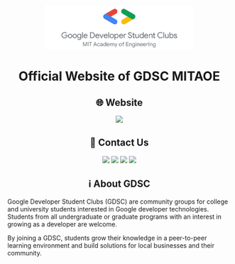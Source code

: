 <p align="center">
<img src="images/logo-bg.png" height="100" />
</p>

<h1 align="center">Official Website of GDSC MITAOE</h1>

<h2 align="center">🌐 Website</h2>
<p align="center">
<a href="https://gdscmitaoe.github.io" target="_blank"><img height="28" src = "https://img.shields.io/badge/-https://gdscmitaoe.github.io-4285F4?style=for-the-badge"></a>
</p>
<h2 align="center">👥 Contact Us</h2>
<p align="center">
<a href="https://instagram.com/gdscmitaoe" target="_blank"><img height="28" src = "https://img.shields.io/badge/-Instagram-e95950?style=for-the-badge&logo=Instagram&logoColor=white"></a>
<a href="mailto:dsc@mitaoe.ac.in" target="_blank"><img height="28" src = "https://img.shields.io/badge/gmail-EA4335?&style=for-the-badge&logo=gmail&logoColor=white"></a>
  <a href="https://www.linkedin.com/company/gdscmitaoe" target="_blank"> <img height="28" src = "https://img.shields.io/badge/-LinkedIn-0e76a8?style=for-the-badge&logo=Linkedin&logoColor=white"></a>
  <a href="https://twitter.com/DSCmitaoe" target="_blank"><img height="28" src = "https://img.shields.io/badge/-Twitter-00acee?style=for-the-badge&logo=Twitter&logoColor=white"></a>
</p>

<h2 align="center">ℹ️ About GDSC</h2>

Google Developer Student Clubs (GDSC) are community groups for college and university students interested in Google developer technologies. Students from all undergraduate or graduate programs with an interest in growing as a developer are welcome. 

By joining a GDSC, students grow their knowledge in a peer-to-peer learning environment and build solutions for local businesses and their community.

